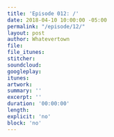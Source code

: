 ```yaml
---
title: 'Episode 012: /'
date: 2018-04-10 10:00:00 -05:00
permalink: "/episode/12/"
layout: post
author: Whatevertown
file: 
file_itunes: 
stitcher: 
soundcloud: 
googleplay: 
itunes: 
artwork: 
summary: ''
excerpt: ''
duration: '00:00:00'
length: 
explicit: 'no'
block: 'no'
---
```


